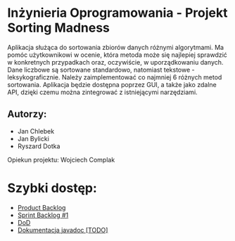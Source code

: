 # Inżynieria Oprogramowania - Projekt Sorting Madness
Aplikacja służąca do sortowania zbiorów danych różnymi algorytmami. Ma pomóc użytkownikowi w ocenie, która metoda może się najlepiej sprawdzić w konkretnych przypadkach oraz, oczywiście, w uporządkowaniu danych. Dane liczbowe są sortowane standardowo, natomiast tekstowe - leksykograficznie. Należy zaimplementować co najmniej 6 różnych metod sortowania. Aplikacja będzie dostępna poprzez GUI, a także jako zdalne API, dzięki czemu można zintegrować z istniejącymi narzędziami.

## Autorzy:
- Jan Chlebek
- Jan Bylicki
- Ryszard Dotka

Opiekun projektu: Wojciech Complak

# Szybki dostęp:
* [Product Backlog](https://github.com/Koralovy/PUT-INF5-IO-Project/wiki/Product-Backlog)
* [Sprint Backlog #1](https://github.com/Koralovy/PUT-INF5-IO-Project/wiki/Sprint-Backlog-%231)
* [DoD](https://docs.google.com/spreadsheets/d/e/2PACX-1vTn6j3M8pmGEzrsQk8mXse7lVHUdhYWkfxbkQiYI23rBtwM4N3bWw0qtupW-gesfCkcYasnZ-eEXl-F)
* [Dokumentacja javadoc [TODO]](---)